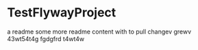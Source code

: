 # TestFlywayProject

a readme
some more readme content with to pull
changev grewv
43wt54t4g
fgdgfrd
t4wt4w